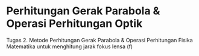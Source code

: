 # Perhitungan Gerak Parabola & Operasi Perhitungan Optik
Tugas 2. Metode Perhitungan Gerak Parabola & Operasi Perhitungan Fisika Matematika untuk menghitung jarak fokus lensa (f) 

